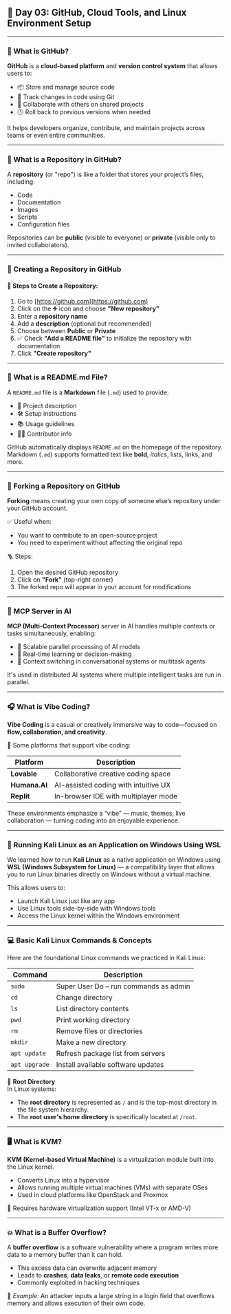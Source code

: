 ## 📅 Day 03: GitHub, Cloud Tools, and Linux Environment Setup

---

### 🐙 What is GitHub?

**GitHub** is a **cloud-based platform** and **version control system** that allows users to:

- 📦 Store and manage source code  
- 📜 Track changes in code using Git  
- 🤝 Collaborate with others on shared projects  
- 🕒 Roll back to previous versions when needed  

It helps developers organize, contribute, and maintain projects across teams or even entire communities.

---

### 📁 What is a Repository in GitHub?

A **repository** (or "repo") is like a folder that stores your project’s files, including:

- Code  
- Documentation  
- Images  
- Scripts  
- Configuration files  

Repositories can be **public** (visible to everyone) or **private** (visible only to invited collaborators).

---

### 🧱 Creating a Repository in GitHub

#### 🔧 Steps to Create a Repository:

1. Go to [https://github.com](https://github.com)  
2. Click on the ➕ icon and choose **"New repository"**  
3. Enter a **repository name**  
4. Add a **description** (optional but recommended)  
5. Choose between **Public** or **Private**  
6. ✅ Check **"Add a README file"** to initialize the repository with documentation  
7. Click **"Create repository"**

---

### 📘 What is a README.md File?

A `README.md` file is a **Markdown** file (`.md`) used to provide:

- 📄 Project description  
- 🛠️ Setup instructions  
- 📚 Usage guidelines  
- 🧑‍💻 Contributor info  

GitHub automatically displays `README.md` on the homepage of the repository. Markdown (`.md`) supports formatted text like **bold**, _italics_, lists, links, and more.

---

### 🍴 Forking a Repository on GitHub

**Forking** means creating your own copy of someone else’s repository under your GitHub account.

✅ Useful when:
- You want to contribute to an open-source project  
- You need to experiment without affecting the original repo  

🪜 Steps:
1. Open the desired GitHub repository  
2. Click on **"Fork"** (top-right corner)  
3. The forked repo will appear in your account for modifications  

---

### 🧠 MCP Server in AI

**MCP (Multi-Context Processor)** server in AI handles multiple contexts or tasks simultaneously, enabling:

- 🤖 Scalable parallel processing of AI models  
- 🧠 Real-time learning or decision-making  
- 🔁 Context switching in conversational systems or multitask agents  

It's used in distributed AI systems where multiple intelligent tasks are run in parallel.

---

### 🎧 What is Vibe Coding?

**Vibe Coding** is a casual or creatively immersive way to code—focused on **flow, collaboration, and creativity**.

🔗 Some platforms that support vibe coding:

| Platform     | Description                          |
|--------------|--------------------------------------|
| **Lovable**  | Collaborative creative coding space  |
| **Humana.AI**| AI-assisted coding with intuitive UX |
| **Replit**   | In-browser IDE with multiplayer mode |

These environments emphasize a “vibe” — music, themes, live collaboration — turning coding into an enjoyable experience.

---

### 🐧 Running Kali Linux as an Application on Windows Using WSL

We learned how to run **Kali Linux** as a native application on Windows using **WSL (Windows Subsystem for Linux)** — a compatibility layer that allows you to run Linux binaries directly on Windows without a virtual machine.

This allows users to:
- Launch Kali Linux just like any app  
- Use Linux tools side-by-side with Windows tools  
- Access the Linux kernel within the Windows environment  

---

### 💻 Basic Kali Linux Commands & Concepts

Here are the foundational Linux commands we practiced in Kali Linux:

| Command       | Description                          |
|---------------|--------------------------------------|
| `sudo`        | Super User Do – run commands as admin |
| `cd`          | Change directory                     |
| `ls`          | List directory contents              |
| `pwd`         | Print working directory              |
| `rm`          | Remove files or directories          |
| `mkdir`       | Make a new directory                 |
| `apt update`  | Refresh package list from servers    |
| `apt upgrade` | Install available software updates   |

📂 **Root Directory**  
In Linux systems:

- The **root directory** is represented as `/` and is the top-most directory in the file system hierarchy.  
- The **root user's home directory** is specifically located at `/root`.

---

### 🖥️ What is KVM?

**KVM (Kernel-based Virtual Machine)** is a virtualization module built into the Linux kernel.

- Converts Linux into a hypervisor  
- Allows running multiple virtual machines (VMs) with separate OSes  
- Used in cloud platforms like OpenStack and Proxmox  

🔧 Requires hardware virtualization support (Intel VT-x or AMD-V)

---

### 💥 What is a Buffer Overflow?

A **buffer overflow** is a software vulnerability where a program writes more data to a memory buffer than it can hold.

- This excess data can overwrite adjacent memory  
- Leads to **crashes**, **data leaks**, or **remote code execution**  
- Commonly exploited in hacking techniques  

📌 *Example:* An attacker inputs a large string in a login field that overflows memory and allows execution of their own code.
